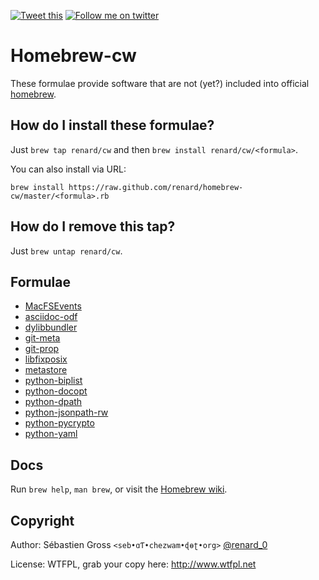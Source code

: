<!--

---
lang: american
---
-->

[![Tweet this](http://img.shields.io/badge/%20-Tweet-00aced.svg)](https://twitter.com/intent/tweet?tw_p=tweetbutton&via=renard_0&url=https%3A%2F%2Fgithub.com%2Frenard%2Fhomebrew-cw&text=Some%20forumlae%20not%20%28yet%29%20included%20into%20official%20%40MacHomebrew)
[![Follow me on twitter](http://img.shields.io/badge/Twitter-Follow-00aced.svg)](https://twitter.com/intent/follow?region=follow_link&screen_name=renard_0&tw_p=followbutton)



# Homebrew-cw

These formulae provide software that are not (yet?) included into official
[homebrew](https://github.com/Homebrew/homebrew).

## How do I install these formulae?

Just `brew tap renard/cw` and then `brew install renard/cw/<formula>`.

You can also install via URL:

```
brew install https://raw.github.com/renard/homebrew-cw/master/<formula>.rb
```

## How do I remove this tap?

Just `brew untap renard/cw`.


## Formulae

<!--
git ls-files -z  '*.rb'  | xargs -0 grep 'homepage ' | \
sed "s/\(.*\).rb: *homepage *'\(.*\)'/- [\1](\2) /"
-->
- [MacFSEvents](http://pypi.python.org/pypi/MacFSEvents)
- [asciidoc-odf](https://github.com/dagwieers/asciidoc-odf)
- [dylibbundler](http://macdylibbundler.sourceforge.net)
- [git-meta](https://github.com/renard/git-meta)
- [git-prop](https://github.com/renard/git-prop)
- [libfixposix](https://github.com/sionescu/libfixposix)
- [metastore](https://github.com/chadrik/metastore)
- [python-biplist](https://bitbucket.org/wooster/biplist)
- [python-docopt](http://docopt.org)
- [python-dpath](https://github.com/akesterson/dpath-python)
- [python-jsonpath-rw](https://github.com/kennknowles/python-jsonpath-rw)
- [python-pycrypto](https://www.dlitz.net/software/pycrypto/)
- [python-yaml](http://pyyaml.org/wiki/PyYAML)


## Docs

Run `brew help`, `man brew`, or visit the
[Homebrew wiki](https://github.com/Homebrew/homebrew/tree/master/share/doc/homebrew#readme).

## Copyright

Author: Sébastien Gross `<seb•ɑƬ•chezwam•ɖɵʈ•org>` [@renard_0](https://twitter.com/renard_0)

License: WTFPL, grab your copy here: http://www.wtfpl.net
